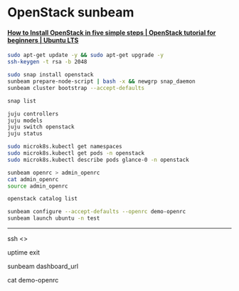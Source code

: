 # OpenStack sunbeam

#### [How to Install OpenStack in five simple steps | OpenStack tutorial for beginners | Ubuntu LTS](https://www.youtube.com/watch?v=ifDtBM_EHPE)

```bash
sudo apt-get update -y && sudo apt-get upgrade -y
ssh-keygen -t rsa -b 2048
```

```bash
sudo snap install openstack
sunbeam prepare-node-script | bash -x && newgrp snap_daemon
sunbeam cluster bootstrap --accept-defaults
```

```bash
snap list
```

```bash
juju controllers
juju models
juju switch openstack 
juju status
```

```bash
sudo microk8s.kubectl get namespaces
sudo microk8s.kubectl get pods -n openstack
sudo microk8s.kubectl describe pods glance-0 -n openstack
```

```bash
sunbeam openrc > admin_openrc
cat admin_openrc
source admin_openrc
```

```bash
openstack catalog list
```

```bash
sunbeam configure --accept-defaults --openrc demo-openrc 
sunbeam launch ubuntu -n test
```

----------

ssh <>

uptime
exit


sunbeam dashboard_url

cat demo-openrc












